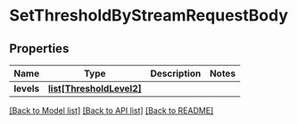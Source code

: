 # SetThresholdByStreamRequestBody

## Properties
Name | Type | Description | Notes
------------ | ------------- | ------------- | -------------
**levels** | [**list[ThresholdLevel2]**](ThresholdLevel2.md) |  | 

[[Back to Model list]](../README.md#documentation-for-models) [[Back to API list]](../README.md#documentation-for-api-endpoints) [[Back to README]](../README.md)

